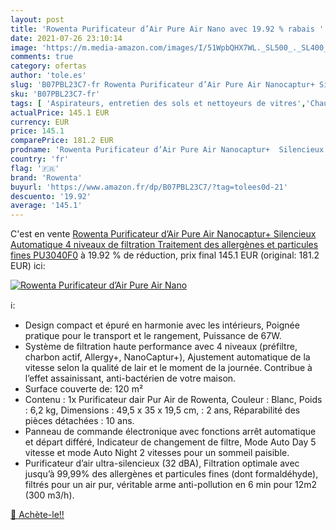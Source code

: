 ```yaml
---
layout: post
title: 'Rowenta Purificateur d’Air Pure Air Nano avec 19.92 % rabais '
date: 2021-07-26 23:10:14
image: 'https://m.media-amazon.com/images/I/51WpbQHX7WL._SL500_._SL400_.jpg'
comments: true
category: ofertas
author: 'tole.es'
slug: 'B07PBL23C7-fr Rowenta Purificateur d’Air Pure Air Nanocaptur+ Silencieux...'
sku: 'B07PBL23C7-fr'
tags: [ 'Aspirateurs, entretien des sols et nettoyeurs de vitres','Chauffage et climatisation','Cuisine et Maison','Nettoyeurs Vapeur et Polisseuses sol','Purificateurs dair','rowenta', ]
actualPrice: 145.1 EUR
currency: EUR
price: 145.1
comparePrice: 181.2 EUR
prodname: 'Rowenta Purificateur d’Air Pure Air Nanocaptur+  Silencieux  Automatique  4 niveaux de filtration  Traitement des allergènes et particules fines PU3040F0'
country: 'fr'
flag: '🇫🇷'
brand: 'Rowenta'
buyurl: 'https://www.amazon.fr/dp/B07PBL23C7/?tag=tolees0d-21'
descuento: '19.92'
average: '145.1'
---
```


C'est en vente [Rowenta Purificateur d’Air Pure Air Nanocaptur+  Silencieux  Automatique  4 niveaux de filtration  Traitement des allergènes et particules fines PU3040F0](https://www.amazon.fr/dp/B07PBL23C7/?tag=tolees0d-21)  à  19.92 % de réduction, prix final  145.1 EUR (original: 181.2 EUR) ici:

[![Rowenta Purificateur d’Air Pure Air Nano](https://m.media-amazon.com/images/I/51WpbQHX7WL._SL500_._SL400_.jpg)](https://www.amazon.fr/dp/B07PBL23C7/?tag=tolees0d-21)

ℹ️:

- Design compact et épuré en harmonie avec les intérieurs, Poignée pratique pour le transport et le rangement, Puissance de 67W.
- Système de filtration haute performance avec 4 niveaux (préfiltre, charbon actif, Allergy+, NanoCaptur+), Ajustement automatique de la vitesse selon la qualité de lair et le moment de la journée. Contribue à l’effet assainissant, anti-bactérien de votre maison.
- Surface couverte de: 120 m²
- Contenu : 1x Purificateur dair Pur Air de Rowenta, Couleur : Blanc, Poids : 6,2 kg, Dimensions : 49,5 x 35 x 19,5 cm, : 2 ans, Réparabilité des pièces détachées : 10 ans.
- Panneau de commande électronique avec fonctions arrêt automatique et départ différé, Indicateur de changement de filtre, Mode Auto Day 5 vitesse et mode Auto Night 2 vitesses pour un sommeil paisible.
- Purificateur d’air ultra-silencieux (32 dBA), Filtration optimale avec jusqu’à 99,99% des allergènes et particules fines (dont formaldéhyde), filtrés pour un air pur, véritable arme anti-pollution en 6 min pour 12m2 (300 m3/h).

[🛒 Achète-le!!](https://www.amazon.fr/dp/B07PBL23C7/?tag=tolees0d-21)
